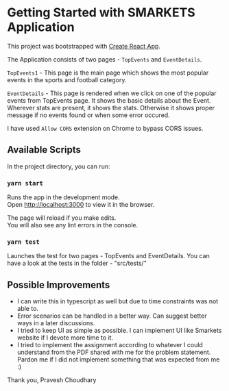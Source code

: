 # Getting Started with SMARKETS Application

This project was bootstrapped with [Create React App](https://github.com/facebook/create-react-app).

The Application consists of two pages - `TopEvents` and `EventDetails`.

`TopEvents1` - This page is the main page which shows the most popular events in the sports and football category. 

`EventDetails` - This page is rendered when we click on one of the popular events from TopEvents page. It shows the basic details about the Event. 
Wherever stats are present, it shows the stats. Otherwise it shows proper message if no events found or when some error occured. 

I have used `Allow CORS` extension on Chrome to bypass CORS issues. 

## Available Scripts

In the project directory, you can run:

### `yarn start`

Runs the app in the development mode.\
Open [http://localhost:3000](http://localhost:3000) to view it in the browser.

The page will reload if you make edits.\
You will also see any lint errors in the console.

### `yarn test`

Launches the test for two pages - TopEvents and EventDetails.
You can have a look at the tests in the folder - "src/tests/"




## Possible Improvements

- I can write this in typescript as well but due to time constraints was not able to. 
- Error scenarios can be handled in a better way. Can suggest better ways in a later discussions.
- I tried to keep UI as simple as possible. I can implement UI like Smarkets website if I devote more time to it. 
- I tried to implement the assignment according to whatever I could understand from the PDF shared with me for the problem statement. Pardon me if I did not implement something that was expected from me :)



Thank you,
Pravesh Choudhary